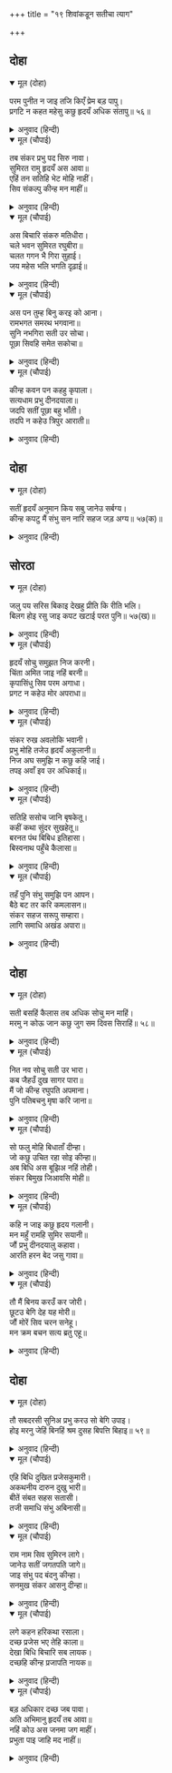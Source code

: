 +++
title = "१९ शिवांकडून सतीचा त्याग"

+++


## दोहा


<details open><summary>मूल (दोहा)</summary>

परम पुनीत न जाइ तजि किएँ प्रेम बड़ पापु।  
प्रगटि न कहत महेसु कछु हृदयँ अधिक संतापु॥ ५६॥
</details>

<details><summary>अनुवाद (हिन्दी)</summary>

सती ही परम पवित्र आहे. या महासाध्वीचा त्यागही करता येत नाही आणि तिच्यावर प्रेम करण्यामध्ये मोठे पाप आहे.’ श्रीशिवांनी उघडपणे काही सांगितले नाही, परंतु त्यांच्या मनाचा भडका उडाला होता.॥ ५६॥
</details>

<details open><summary>मूल (चौपाई)</summary>

तब संकर प्रभु पद सिरु नावा।  
सुमिरत रामु हृदयँ अस आवा॥  
एहिं तन सतिहि भेट मोहि नाहीं।  
सिव संकल्पु कीन्ह मन माहीं॥
</details>

<details><summary>अनुवाद (हिन्दी)</summary>

तेव्हा शिवांनी श्रीरामांच्या चरणी मस्तक नम्र केले आणि श्रीरामांचे स्मरण करताच त्यांच्या मनात आले की, सती या देहामध्ये असताना तिची माझी (पति-पत्नी या नात्याने) भेट होणे योग्य नाही, मग त्यांनी आपल्या मनात संकल्प केला.॥ १॥
</details>

<details open><summary>मूल (चौपाई)</summary>

अस बिचारि संकरु मतिधीरा।  
चले भवन सुमिरत रघुबीरा॥  
चलत गगन भै गिरा सुहाई।  
जय महेस भलि भगति दृढ़ाई॥
</details>

<details><summary>अनुवाद (हिन्दी)</summary>

दृढनिश्चयी श्रीशंकर असा विचार करून श्रीरामांचे स्मरण करीत आपल्या स्थानी (कैलासाला) निघाले. जाताना सुंदर आकाशवाणी झाली की, ‘हे महेशा, तुमचा विजय असो. तुम्ही भक्तीचा चांगल्याप्रकारे दृढनिश्चय दाखविला.॥ २॥
</details>

<details open><summary>मूल (चौपाई)</summary>

अस पन तुम्ह बिनु करइ को आना।  
रामभगत समरथ भगवाना॥  
सुनि नभगिरा सती उर सोचा।  
पूछा सिवहि समेत सकोचा॥
</details>

<details><summary>अनुवाद (हिन्दी)</summary>

तुमच्याशिवाय दुसरा कोण अशी प्रतिज्ञा करणार? तुम्ही श्रीरामांचे भक्त आहात, सर्व प्रकारे समर्थ आहात आणि भगवान आहात.’ ही आकाशवाणी ऐकून सतीच्या मनात चिंता उत्पन्न झाली. तिने संकोचाने शिवांना विचारले की,॥ ३॥
</details>

<details open><summary>मूल (चौपाई)</summary>

कीन्ह कवन पन कहहु कृपाला।  
सत्यधाम प्रभु दीनदयाला॥  
जदपि सतीं पूछा बहु भाँती।  
तदपि न कहेउ त्रिपुर आराती॥
</details>

<details><summary>अनुवाद (हिन्दी)</summary>

‘हे कृपाळू, तुम्ही कोणती प्रतिज्ञा केली आहे, ते सांगा. हे प्रभो, तुम्ही सत्य-धाम आहात आणि दीनदयाळू आहात.’ जरी सतीने पुष्कळ तऱ्हेने विचारले, तरी श्रीशिव काही बोलले नाहीत.॥ ४॥
</details>

## दोहा


<details open><summary>मूल (दोहा)</summary>

सतीं हृदयँ अनुमान किय सबु जानेउ सर्बग्य।  
कीन्ह कपटु मैं संभु सन नारि सहज जड़ अग्य॥ ५७(क)॥
</details>

<details><summary>अनुवाद (हिन्दी)</summary>

सतीला मनात अंदाज आला की, सर्वज्ञ शिवांनी सर्व जाणले आहे. मी एका अर्थी शिवांशी कपट केले. स्त्री ही स्वभावतः मूर्ख आणि अज्ञानी असते.॥ ५७(क)॥
</details>

## सोरठा


<details open><summary>मूल (दोहा)</summary>

जलु पय सरिस बिकाइ देखहु प्रीति कि रीति भलि।  
बिलग होइ रसु जाइ कपट खटाई परत पुनि॥ ५७(ख)॥
</details>

<details><summary>अनुवाद (हिन्दी)</summary>

प्रेमाची रीत कशी आहे पाहा! पाणीसुद्धा (दुधात मिसळल्यावर) दुधाच्या भावानेच विकले जाते. दुधात कपटाचा आंबटपणा पडला की, पाणी वेगळे होते. (दूध नासते) आणि त्याची गोडी नाहीशी होते.॥ ५७(ख)॥
</details>

<details open><summary>मूल (चौपाई)</summary>

हृदयँ सोचु समुझत निज करनी।  
चिंता अमित जाइ नहिं बरनी॥  
कृपासिंधु सिव परम अगाधा।  
प्रगट न कहेउ मोर अपराधा॥
</details>

<details><summary>अनुवाद (हिन्दी)</summary>

आपल्या कृत्यामुळे सतीला घोर लागला. तिला इतकी चिंता लागून राहिली की सांगता येत नाही. (तिला उमजले की) शिव हे कृपेचे अथांग सागर आहेत. म्हणून त्यांनी उघडपणे माझा अपराध बोलून दाखविला नाही.॥ १॥
</details>

<details open><summary>मूल (चौपाई)</summary>

संकर रुख अवलोकि भवानी।  
प्रभु मोहि तजेउ हृदयँ अकुलानी॥  
निज अघ समुझि न कछु कहि जाई।  
तपइ अवाँ इव उर अधिकाई॥
</details>

<details><summary>अनुवाद (हिन्दी)</summary>

शिवांचा कल पाहून सतीला उमजले की, स्वामींनी माझा त्याग केलेला आहे. ती मनात फार व्याकूळ झाली. आपले पाप समजून आल्यामुळे काही बोलता येत नव्हते, परंतु हृदय कुंभाराच्या आव्यासारखे पोळून निघत होते.॥ २॥
</details>

<details open><summary>मूल (चौपाई)</summary>

सतिहि ससोच जानि बृषकेतू।  
कहीं कथा सुंदर सुखहेतू॥  
बरनत पंथ बिबिध इतिहासा।  
बिस्वनाथ पहुँचे कैलासा॥
</details>

<details><summary>अनुवाद (हिन्दी)</summary>

श्रीशिवांनी पाहिले की, सती चिंतित झाली आहे, तेव्हा तिला प्रसन्न करण्यासाठी त्यांनी वाटेने जाताना सुंदर कथा सांगितल्या. वेगवेगळ्या ऐतिहासिक गोष्टी सांगितल्या आणि ते कैलासावर पोहोचले.॥ ३॥
</details>

<details open><summary>मूल (चौपाई)</summary>

तहँ पुनि संभु समुझि पन आपन।  
बैठे बट तर करि कमलासन॥  
संकर सहज सरूपु सम्हारा।  
लागि समाधि अखंड अपारा॥
</details>

<details><summary>अनुवाद (हिन्दी)</summary>

नंतर शिवांना आपली प्रतिज्ञा आठवली. ते वटवृक्षाखाली पद्मासन घालून बसले. ते स्व-स्वरूपात मग्न होऊन गेले. त्यांना अखंड व अपार अशी समाधी लागली.॥ ४॥
</details>

## दोहा


<details open><summary>मूल (दोहा)</summary>

सती बसहिं कैलास तब अधिक सोचु मन माहिं।  
मरमु न कोऊ जान कछु जुग सम दिवस सिराहिं॥ ५८॥
</details>

<details><summary>अनुवाद (हिन्दी)</summary>

तेव्हा सती कैलासावर राहू लागली. तिच्या मनात फार मोठे दुःख भरलेले होते. हे रहस्य कोणीही जाणत नव्हते. तिचा एक एक दिवस एक एक युगाप्रमाणे जात होता.॥ ५८॥
</details>

<details open><summary>मूल (चौपाई)</summary>

नित नव सोचु सती उर भारा।  
कब जैहउँ दुख सागर पारा॥  
मैं जो कीन्ह रघुपति अपमाना।  
पुनि पतिबचनु मृषा करि जाना॥
</details>

<details><summary>अनुवाद (हिन्दी)</summary>

सतीच्या मनावर नित्य चिंतेचे ओझे वाढत होते. या दुःख-सागरातून मी केव्हा एकदा पार पडेन, (असे तिला झाले होते.) मी श्रीरामांचा अपमान केला आणि पतीचे म्हणणे खोटे मानले.॥ १॥
</details>

<details open><summary>मूल (चौपाई)</summary>

सो फलु मोहि बिधाताँ दीन्हा।  
जो कछु उचित रहा सोइ कीन्हा॥  
अब बिधि अस बूझिअ नहिं तोही।  
संकर बिमुख जिआवसि मोही॥
</details>

<details><summary>अनुवाद (हिन्दी)</summary>

त्याचे फळ मला दैवाने दिले. दैवाने जे योग्य होते, तेच केले, परंतु हे दैवा, श्रीशंकर विन्मुख झाल्यावर मला जिवंत तरी का ठेवतोस?॥ २॥
</details>

<details open><summary>मूल (चौपाई)</summary>

कहि न जाइ कछु हृदय गलानी।  
मन महुँ रामहि सुमिर सयानी॥  
जौं प्रभु दीनदयालु कहावा।  
आरति हरन बेद जसु गावा॥
</details>

<details><summary>अनुवाद (हिन्दी)</summary>

सतीच्या मनातील ही वेदना काही सांगता येणे शक्य नव्हती. शहाण्या सतीने मनात श्रीरामांचे स्मरण करून म्हटले, ‘हे प्रभू, तुम्हांला दीनदयाळू असे म्हणतात आणि तुम्ही दुःख हरण करणारे आहात, अशी तुमची कीर्ती वेदांनी गाईली आहे.॥ ३॥
</details>

<details open><summary>मूल (चौपाई)</summary>

तौ मैं बिनय करउँ कर जोरी।  
छूटउ बेगि देह यह मोरी॥  
जौं मोरें सिव चरन सनेहू।  
मन क्रम बचन सत्य ब्रतु एहू॥
</details>

<details><summary>अनुवाद (हिन्दी)</summary>

तेव्हा मी हात जोडून विनंती करते की, माझे हे शरीर लवकर पडावे. जर माझे शिवांचे चरणी प्रेम असेल आणि माझे हे (प्रेमाचे) व्रत कायावाचामनाने सत्य असेल,॥ ४॥
</details>

## दोहा


<details open><summary>मूल (दोहा)</summary>

तौ सबदरसी सुनिअ प्रभु करउ सो बेगि उपाइ।  
होइ मरनु जेहिं बिनहिं श्रम दुसह बिपत्ति बिहाइ॥ ५९॥
</details>

<details><summary>अनुवाद (हिन्दी)</summary>

तर हे सर्वदर्शी प्रभो, ऐका आणि माझे मरण लवकर यावे, असा काही उपाय करा. मग विनासायास हे (पति-परित्यागरूपी) असह्य दुःख नाहीसे होईल.॥ ५९॥
</details>

<details open><summary>मूल (चौपाई)</summary>

एहि बिधि दुखित प्रजेसकुमारी।  
अकथनीय दारुन दुखु भारी॥  
बीतें संबत सहस सतासी।  
तजी समाधि संभु अबिनासी॥
</details>

<details><summary>अनुवाद (हिन्दी)</summary>

अशाप्रकारे दक्षकन्या सती ही फार दुःखी होती. तिला इतके भयंकर दुःख होते की, त्याचे वर्णन करता येत नाही. सत्त्याऐंशी हजार वर्षानंतर अविनाशी शिवांनी समाधी उतरविली.॥ १॥
</details>

<details open><summary>मूल (चौपाई)</summary>

राम नाम सिव सुमिरन लागे।  
जानेउ सतीं जगतपति जागे॥  
जाइ संभु पद बंदनु कीन्हा।  
सनमुख संकर आसनु दीन्हा॥
</details>

<details><summary>अनुवाद (हिन्दी)</summary>

श्रीशंकर रामनामाचे स्मरण करू लागले, तेव्हा जगाचे स्वामी (शंकर) जागे झाले आहेत, हे सतीला कळले. तिने जाऊन त्यांच्या चरणी प्रणाम केला. शिवांनी तिला बसण्यासाठी समोर आसन दिले.॥ २॥
</details>

<details open><summary>मूल (चौपाई)</summary>

लगे कहन हरिकथा रसाला।  
दच्छ प्रजेस भए तेहि काला॥  
देखा बिधि बिचारि सब लायक।  
दच्छहि कीन्ह प्रजापति नायक॥
</details>

<details><summary>अनुवाद (हिन्दी)</summary>

श्रीशंकर तिला श्रीहरींच्या रसाळ कथा सांगू लागले. त्याचवेळी दक्ष हा प्रजापती झाला. ब्रह्मदेवाने सर्वप्रकारे योग्य समजून प्रजापतींचा नायक म्हणून त्याला निवडले.॥ ३॥
</details>

<details open><summary>मूल (चौपाई)</summary>

बड़ अधिकार दच्छ जब पावा।  
अति अभिमानु हृदयँ तब आवा॥  
नहिं कोउ अस जनमा जग माहीं।  
प्रभुता पाइ जाहि मद नाहीं॥
</details>

<details><summary>अनुवाद (हिन्दी)</summary>

दक्षाला जेव्हा मोठा अधिकार प्राप्त झाला, तेव्हा त्याच्या मनात अभिमान जागा झाला. सत्ता मिळाल्यावर मद चढत नाही, असा जगात कोणी झालेला नाही.॥ ४॥
</details>

